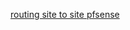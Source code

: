 [routing site to site pfsense](https://www.netgate.com/docs/pfsense/vpn/openvpn/routing-internet-traffic-through-a-site-to-site-openvpn-connection-in-pfsense-2-1.html) 